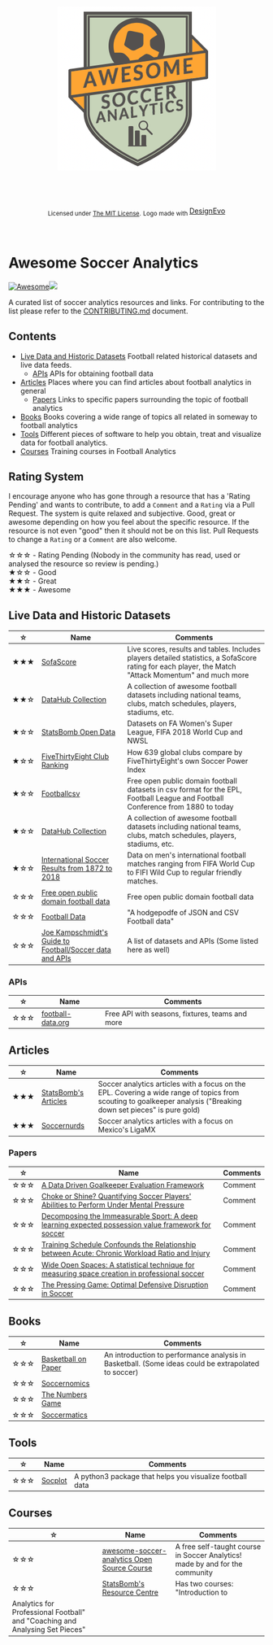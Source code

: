 <div align='center'>
  <br /><br /><br />
  <img src='img/logo.png' alt='Awesome soccer analytics logo'/>
  <br /><br /><br /><br />
  <div>
    <div>
      <br />
      <sub>Licensed under <a href='https://github.com/diegopastor/awesome-soccer-analytics/blob/master/LICENSE'>The MIT License<a/>.</sub>
      <sub>Logo made with <a href="https://www.designevo.com/en/" title="Free Online Logo Maker">DesignEvo<a/></sub>
    </div>
  </div>
  <br /><br />
</div>

# Awesome Soccer Analytics

[![Awesome](https://cdn.rawgit.com/sindresorhus/awesome/d7305f38d29fed78fa85652e3a63e154dd8e8829/media/badge.svg)](https://github.com/diegopastor/awesome-soccer-analytics)<img src="https://img.shields.io/badge/⚽-rolling%20around-lightgrey.svg">

A curated list of soccer analytics resources and links. For contributing to the list please refer to
the [CONTRIBUTING.md](CONTRIBUTING.md) document. 

## Contents

- [Live Data and Historic Datasets](#Live-Data-and-Historic-Datasets) Football related historical datasets and live data feeds.
    - [APIs](#APIs) APIs for obtaining football data
- [Articles](#Articles) Places where you can find articles about football analytics in general
    - [Papers](#Papers) Links to specific papers surrounding the topic of football analytics
- [Books](#Books) Books covering a wide range of topics all related in someway to football analytics
- [Tools](#Tools) Different pieces of software to help you obtain, treat and visualize data for football analytics.
- [Courses](#Courses) Training courses in Football Analytics

## Rating System

I encourage anyone who has gone through a resource that has a 'Rating Pending' and wants to
contribute, to add a `Comment` and a `Rating` via a Pull Request. The system is quite relaxed and
subjective. Good, great or awesome depending on how you feel about the specific resource. If the
resource is not even "good" then it should not be on this list. Pull Requests to change a `Rating`
or a `Comment` are also welcome. 

☆☆☆ - Rating Pending (Nobody in the community has read, used or analysed the resource so review is pending.)\
★☆☆ - Good\
★★☆ - Great\
★★★ - Awesome

## Live Data and Historic Datasets

| ☆ | Name | Comments |
| --- | --- | --- |
|★★★|[SofaScore](https://www.sofascore.com)| Live scores, results and tables. Includes players detailed statistics, a SofaScore rating for each player, the Match "Attack Momentum" and much more |
|★★☆|[DataHub Collection](https://datahub.io/collections/football)| A collection of awesome football datasets including national teams, clubs, match schedules, players, stadiums, etc. |
|★☆☆|[StatsBomb Open Data](https://github.com/statsbomb/open-data)| Datasets on FA Women's Super League, FIFA 2018 World Cup and NWSL |
|★☆☆|[FiveThirtyEight Club Ranking](https://projects.fivethirtyeight.com/global-club-soccer-rankings/)| How 639 global clubs compare by FiveThirtyEight's own Soccer Power Index |
|★☆☆|[Footballcsv](https://github.com/footballcsv/eng-england)| Free open public domain football datasets in csv format for the EPL, Football League and Football Conference from 1880 to today|
|★☆☆|[DataHub Collection](https://datahub.io/collections/football)| A collection of awesome football datasets including national teams, clubs, match schedules, players, stadiums, etc. |
|★☆☆|[International Soccer Results from 1872 to 2018](https://www.kaggle.com/martj42/international-football-results-from-1872-to-2017)| Data on men's international football matches ranging from FIFA World Cup to FIFI Wild Cup to regular friendly matches. |
|☆☆☆|[Free open public domain football data](http://openfootball.github.io)| Free open public domain football data |
|☆☆☆|[Football Data](https://github.com/jokecamp/FootballData)| "A hodgepodfe of JSON and CSV Football data" |
|☆☆☆|[Joe Kampschmidt's Guide to Football/Soccer data and APIs](https://www.jokecamp.com/blog/guide-to-football-and-soccer-data-and-apis/)| A list of datasets and APIs (Some listed here as well)| 

### APIs

| ☆ | Name | Comments |
| --- | --- | --- |
|☆☆☆|[football-data.org](https://www.football-data.org)| Free API with seasons, fixtures, teams and more |


## Articles

| ☆ | Name | Comments |
| --- | --- | --- |
|★★★|[StatsBomb's Articles](https://statsbomb.com/articles/)| Soccer analytics articles with a focus on the EPL. Covering a wide range of topics from scouting to goalkeeper analysis ("Breaking down set pieces" is pure gold)|
|★★★|[Soccernurds](https://www.soccernurds.com/blog)| Soccer analytics articles with a focus on Mexico's LigaMX |

### Papers

| ☆ | Name | Comments |
| --- | --- | --- |
|☆☆☆|[A Data Driven Goalkeeper Evaluation Framework](http://www.sloansportsconference.com/wp-content/uploads/2019/02/Data-Driven-Goalkeeper-Evaluation-Framework-1.pdf)| Comment |
|☆☆☆|[Choke or Shine? Quantifying Soccer Players' Abilities to Perform Under Mental Pressure](http://www.sloansportsconference.com/wp-content/uploads/2019/02/Choke-or-Shine-Quantifying-Soccer-Players-Abilities-to-Perform-Under-Mental-Pressure.pdf)| Comment |
|☆☆☆|[Decomposing the Immeasurable Sport: A deep learning expected possession value framework for soccer](http://www.sloansportsconference.com/wp-content/uploads/2019/02/Decomposing-the-Immeasurable-Sport.pdf)| Comment |
|☆☆☆|[Training Schedule Confounds the Relationship between Acute: Chronic Workload Ratio and Injury](http://www.sloansportsconference.com/wp-content/uploads/2019/02/Training-Schedule-Confounds-the-Relationship-between-Acute-Chronic-Workload-Ratio-and-Injury.pdf)| Comment |
|☆☆☆|[Wide Open Spaces: A statistical technique for measuring space creation in professional soccer](http://www.lukebornn.com/papers/fernandez_ssac_2018.pdf)| Comment |
|☆☆☆|[The Pressing Game: Optimal Defensive Disruption in Soccer](http://www.lukebornn.com/papers/bojinov_ssac_2016.pdf)| Comment |

## Books

| ☆ | Name | Comments |
| --- | --- | --- |
|☆☆☆|[Basketball on Paper](https://www.nebraskapress.unl.edu/potomac-books/9781574886887/)| An introduction to performance analysis in Basketball. (Some ideas could be extrapolated to soccer) |
|☆☆☆|[Soccernomics](https://www.amazon.com/Soccernomics-England-Germany-Australia-Destined/dp/1568584814)| |
|☆☆☆|[The Numbers Game](https://www.amazon.co.uk/Numbers-Game-Everything-About-Football/dp/0241963621)| |
|☆☆☆|[Soccermatics ](https://www.bloomsbury.com/uk/soccermatics-9781472924124/)| |

## Tools

| ☆ | Name | Comments |
| --- | --- | --- |
|☆☆☆|[Socplot](https://github.com/ArqamFC/socplot)| A python3 package that helps you visualize football data |

## Courses

| ☆ | Name | Comments |
| --- | --- | --- |
|☆☆☆|[awesome-soccer-analytics Open Source Course](https://github.com/diegopastor/awesome-soccer-analytics/blob/master/COURSE.md)| A free self-taught course in Soccer Analytics! made by and for the community | 
|☆☆☆|[StatsBomb's Resource Centre](https://statsbomb.com/resource-centre/)| Has two courses: "Introduction to
Analytics for Professional Football" and "Coaching and Analysing Set Pieces" |

